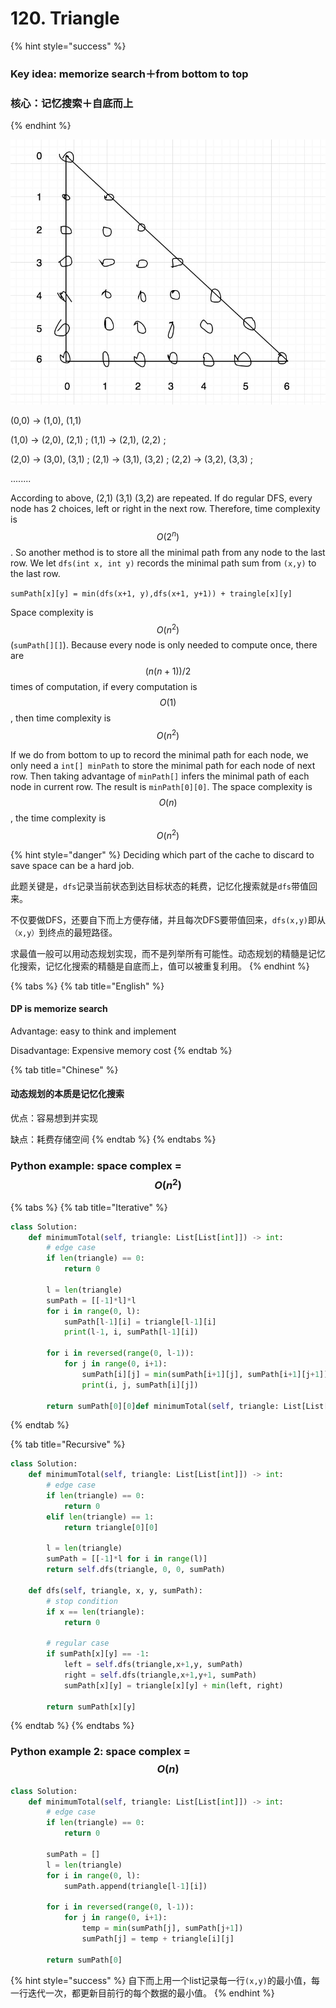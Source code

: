 # 120. Triangle

{% hint style="success" %}
### Key idea: memorize search＋from bottom to top

### 核心：记忆搜索＋自底而上
{% endhint %}

![List&amp;lt;List&amp;lt;Integer&amp;gt;&amp;gt; triangle actual shape](../../.gitbook/assets/15.jpg)

\(0,0\) -&gt; \(1,0\), \(1,1\)

\(1,0\) -&gt; \(2,0\), \(2,1\) ;    \(1,1\) -&gt; \(2,1\), \(2,2\) ;

\(2,0\) -&gt; \(3,0\), \(3,1\) ;     \(2,1\) -&gt; \(3,1\), \(3,2\) ;     \(2,2\) -&gt; \(3,2\), \(3,3\) ;

........

According to above, \(2,1\)   \(3,1\)   \(3,2\)  are repeated. If do regular DFS, every node has 2 choices, left or right in the next row. Therefore, time complexity is $$O(2^n)$$ . So another method is to store all the minimal path from any node to the last row. We let `dfs(int x, int y)` records the minimal path sum from `(x,y)` to the last row.

 `sumPath[x][y] = min(dfs(x+1, y),dfs(x+1, y+1)) + traingle[x][y]`

Space complexity is $$O(n^2)$$ \(`sumPath[][]`\). Because every node is only needed to compute once, there are $$(n(n+1))/2$$  times of computation, if every computation is $$O(1)$$ , then time complexity is $$O(n^2)$$ 

If we do from bottom to up to record the minimal path for each node, we only need a `int[] minPath` to store the minimal path for each node of next row. Then taking advantage of `minPath[]` infers the minimal path of each node in current row. The result is `minPath[0][0]`. The space complexity is $$O(n)$$ , the time complexity is $$O(n^2)$$ 

{% hint style="danger" %}
Deciding which part of the cache to discard to save space can be a hard job.

此题关键是，`dfs`记录当前状态到达目标状态的耗费，记忆化搜索就是`dfs`带值回来。

不仅要做DFS，还要自下而上方便存储，并且每次DFS要带值回来，`dfs(x,y)`即从`（x,y）`到终点的最短路径。

求最值一般可以用动态规划实现，而不是列举所有可能性。动态规划的精髓是记忆化搜索，记忆化搜索的精髓是自底而上，值可以被重复利用。
{% endhint %}



{% tabs %}
{% tab title="English" %}
#### DP is memorize search

Advantage: easy to think and implement

Disadvantage: Expensive memory cost
{% endtab %}

{% tab title="Chinese" %}
#### 动态规划的本质是记忆化搜索

优点：容易想到并实现

缺点：耗费存储空间
{% endtab %}
{% endtabs %}

### Python example: space complex = $$O(n^2)$$ 

{% tabs %}
{% tab title="Iterative" %}
```python
class Solution:
    def minimumTotal(self, triangle: List[List[int]]) -> int:
        # edge case
        if len(triangle) == 0:
            return 0
        
        l = len(triangle)
        sumPath = [[-1]*l]*l
        for i in range(0, l):
            sumPath[l-1][i] = triangle[l-1][i]
            print(l-1, i, sumPath[l-1][i])
            
        for i in reversed(range(0, l-1)):
            for j in range(0, i+1):
                sumPath[i][j] = min(sumPath[i+1][j], sumPath[i+1][j+1])+triangle[i][j]
                print(i, j, sumPath[i][j])
                
        return sumPath[0][0]def minimumTotal(self, triangle: List[List[int]]) -> int
```
{% endtab %}

{% tab title="Recursive" %}
```python
class Solution:    
    def minimumTotal(self, triangle: List[List[int]]) -> int:
        # edge case
        if len(triangle) == 0:
            return 0
        elif len(triangle) == 1:
            return triangle[0][0]

        l = len(triangle)
        sumPath = [[-1]*l for i in range(l)]
        return self.dfs(triangle, 0, 0, sumPath)
    
    def dfs(self, triangle, x, y, sumPath):
        # stop condition
        if x == len(triangle):
            return 0
        
        # regular case
        if sumPath[x][y] == -1:
            left = self.dfs(triangle,x+1,y, sumPath)
            right = self.dfs(triangle,x+1,y+1, sumPath)
            sumPath[x][y] = triangle[x][y] + min(left, right)

        return sumPath[x][y]
```
{% endtab %}
{% endtabs %}

### Python example 2: space complex = $$O(n)$$ 

```python
class Solution:
    def minimumTotal(self, triangle: List[List[int]]) -> int:
        # edge case
        if len(triangle) == 0:
            return 0
        
        sumPath = []
        l = len(triangle)
        for i in range(0, l):
            sumPath.append(triangle[l-1][i])
            
        for i in reversed(range(0, l-1)):
            for j in range(0, i+1):
                temp = min(sumPath[j], sumPath[j+1])
                sumPath[j] = temp + triangle[i][j]
        
        return sumPath[0]
```

{% hint style="success" %}
自下而上用一个list记录每一行`(x,y)`的最小值，每一行迭代一次，都更新目前行的每个数据的最小值。
{% endhint %}

